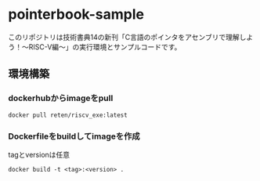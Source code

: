 # pointerbook-sample
このリポジトリは技術書典14の新刊「C言語のポインタをアセンブリで理解しよう！～RISC-V編～」の実行環境とサンプルコードです。

## 環境構築
### dockerhubからimageをpull
```
docker pull reten/riscv_exe:latest
```

### Dockerfileをbuildしてimageを作成
tagとversionは任意
```
docker build -t <tag>:<version> .
```
